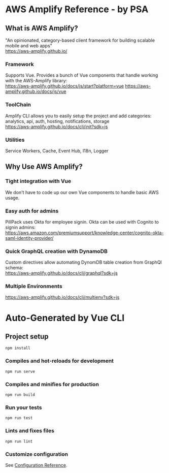 # AWS Amplify Reference - by PSA
## What is AWS Amplify?
"An opinionated, category-based client framework for building scalable mobile and web apps"  
https://aws-amplify.github.io/

### Framework
Supports Vue.  Provides a bunch of Vue components that handle working with the AWS-Amplify library:  
https://aws-amplify.github.io/docs/js/start?platform=vue
https://aws-amplify.github.io/docs/js/vue

### ToolChain
Amplify CLI allows you to easily setup the project and add categories:  
analytics, api, auth, hosting, notifications, storage  
https://aws-amplify.github.io/docs/cli/init?sdk=js

### Utilities
Service Workers, Cache, Event Hub, I18n, Logger

## Why Use AWS Amplify?

### Tight integration with Vue
We don't have to code up our own Vue components to handle basic AWS usage.

### Easy auth for admins
PillPack uses Okta for employee signin.  Okta can be used with Cognito to signin admins:  
https://aws.amazon.com/premiumsupport/knowledge-center/cognito-okta-saml-identity-provider/

### Quick GraphQL creation with DynamoDB
Custom directives allow automating DynomDB table creation from GraphQl schema:  
https://aws-amplify.github.io/docs/cli/graphql?sdk=js

### Multiple Environments
https://aws-amplify.github.io/docs/cli/multienv?sdk=js


# Auto-Generated by Vue CLI

## Project setup
```
npm install
```

### Compiles and hot-reloads for development
```
npm run serve
```

### Compiles and minifies for production
```
npm run build
```

### Run your tests
```
npm run test
```

### Lints and fixes files
```
npm run lint
```

### Customize configuration
See [Configuration Reference](https://cli.vuejs.org/config/).
